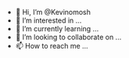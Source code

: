- 👋 Hi, I’m @Kevinomosh
- 👀 I’m interested in ...
- 🌱 I’m currently learning ...
- 💞️ I’m looking to collaborate on ...
- 📫 How to reach me ...

<!---
Kevinomosh/Kevinomosh is a ✨ special ✨ repository because its `README.md` (this file) appears on your GitHub profile.
You can click the Preview link to take a look at your changes.
--->

